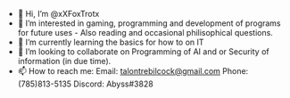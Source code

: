 - 👋 Hi, I’m @xXFoxTrotx
- 👀 I’m interested in gaming, programming and development of programs for future uses - Also reading and occasional philisophical questions.
- 🌱 I’m currently learning the basics for how to on IT
- 💞️ I’m looking to collaborate on Programming of AI and or Security of information (in due time).
- 📫 How to reach me: 
Email: talontrebilcock@gmail.com     Phone: (785)813-5135      Discord: Abyss#3828
